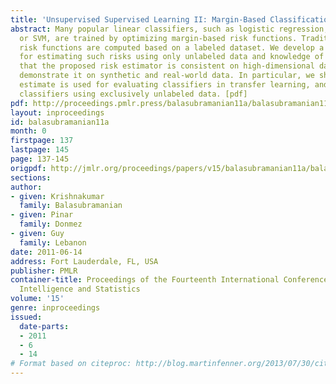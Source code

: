```yaml
---
title: 'Unsupervised Supervised Learning II: Margin-Based Classification without Labels'
abstract: Many popular linear classifiers, such as logistic regression, boosting,
  or SVM, are trained by optimizing margin-based risk functions. Traditionally, these
  risk functions are computed based on a labeled dataset. We develop a novel technique
  for estimating such risks using only unlabeled data and knowledge of p(y). We prove
  that the proposed risk estimator is consistent on high-dimensional datasets and
  demonstrate it on synthetic and real-world data. In particular, we show how the
  estimate is used for evaluating classifiers in transfer learning, and for training
  classifiers using exclusively unlabeled data. [pdf]
pdf: http://proceedings.pmlr.press/balasubramanian11a/balasubramanian11a.pdf
layout: inproceedings
id: balasubramanian11a
month: 0
firstpage: 137
lastpage: 145
page: 137-145
origpdf: http://jmlr.org/proceedings/papers/v15/balasubramanian11a/balasubramanian11a.pdf
sections: 
author:
- given: Krishnakumar
  family: Balasubramanian
- given: Pinar
  family: Donmez
- given: Guy
  family: Lebanon
date: 2011-06-14
address: Fort Lauderdale, FL, USA
publisher: PMLR
container-title: Proceedings of the Fourteenth International Conference on Artificial
  Intelligence and Statistics
volume: '15'
genre: inproceedings
issued:
  date-parts:
  - 2011
  - 6
  - 14
# Format based on citeproc: http://blog.martinfenner.org/2013/07/30/citeproc-yaml-for-bibliographies/
---
```

